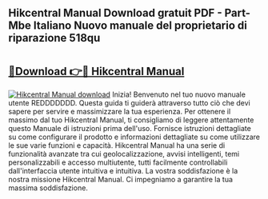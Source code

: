 ## Hikcentral Manual Download gratuit PDF - Part-Mbe Italiano Nuovo manuale del proprietario di riparazione 518qu

# <h2><a href="http://dfgnx6.blite.top/?on=Hikcentral+Manual">🔗Download 👉🔴 Hikcentral Manual</a></h2>

[![Hikcentral Manual download](https://i.imgur.com/lujVjoI.png)](http://dfgnx6.blite.top/?on=Hikcentral+Manual)
Inizia! Benvenuto nel tuo nuovo manuale utente REDDDDDDD. Questa guida ti guiderà attraverso tutto ciò che devi sapere per servire e massimizzare la tua esperienza. Per ottenere il massimo dal tuo Hikcentral Manual, ti consigliamo di leggere attentamente questo Manuale di istruzioni prima dell'uso. Fornisce istruzioni dettagliate su come configurare il prodotto e informazioni dettagliate su come utilizzare le sue varie funzioni e capacità. Hikcentral Manual ha una serie di funzionalità avanzate tra cui geolocalizzazione, avvisi intelligenti, temi personalizzabili e accesso multiutente, tutti facilmente controllabili dall'interfaccia utente intuitiva e intuitiva. La vostra soddisfazione è la nostra missione Hikcentral Manual. Ci impegniamo a garantire la tua massima soddisfazione.
